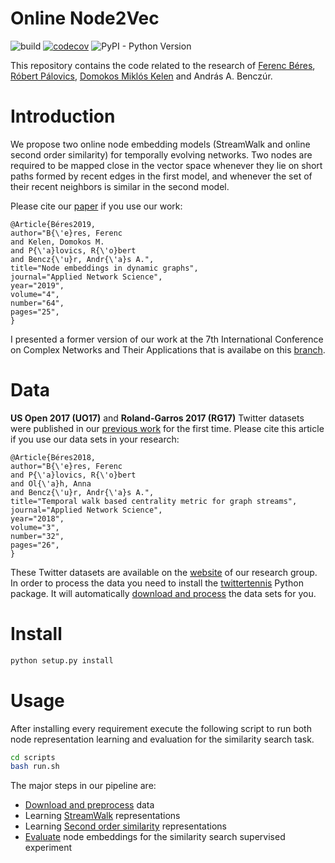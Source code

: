 Online Node2Vec
===============

![build](https://github.com/ferencberes/online-node2vec/actions/workflows/main.yml/badge.svg)
[![codecov](https://codecov.io/gh/ferencberes/online-node2vec/branch/master/graph/badge.svg?token=H6RRUKXQRF)](https://codecov.io/gh/ferencberes/online-node2vec)
![PyPI - Python Version](https://img.shields.io/pypi/pyversions/django)

This repository contains the code related to the research of [Ferenc Béres](https://github.com/ferencberes), [Róbert Pálovics](https://github.com/rpalovics), [Domokos Miklós Kelen](https://github.com/proto-n) and András A. Benczúr.

# Introduction

We propose two online node embedding models (StreamWalk and online second order similarity) for temporally evolving networks. Two nodes are required to be mapped close in the vector space whenever they lie on short paths formed by recent edges in the first model, and whenever the set of their recent neighbors is similar in the second model.

Please cite our [paper](https://appliednetsci.springeropen.com/articles/10.1007/s41109-019-0169-5) if you use our work:

```
@Article{Béres2019,
author="B{\'e}res, Ferenc
and Kelen, Domokos M.
and P{\'a}lovics, R{\'o}bert
and Bencz{\'u}r, Andr{\'a}s A.",
title="Node embeddings in dynamic graphs",
journal="Applied Network Science",
year="2019",
volume="4",
number="64",
pages="25",
}
```

I presented a former version of our work at the 7th International Conference on Complex Networks and Their Applications that is availabe on this [branch](https://github.com/ferencberes/online-node2vec/tree/complex_networks_2018).

# Data

**US Open 2017 (UO17)** and **Roland-Garros 2017 (RG17)** Twitter datasets were published in our [previous work](https://link.springer.com/article/10.1007/s41109-018-0080-5) for the first time. Please cite this article if you use our data sets in your research:

```
@Article{Béres2018,
author="B{\'e}res, Ferenc
and P{\'a}lovics, R{\'o}bert
and Ol{\'a}h, Anna
and Bencz{\'u}r, Andr{\'a}s A.",
title="Temporal walk based centrality metric for graph streams",
journal="Applied Network Science",
year="2018",
volume="3",
number="32",
pages="26",
}
```

These Twitter datasets are available on the [website](https://dms.sztaki.hu/~fberes/tennis/) of our research group. In order to process the data you need to install the [twittertennis](https://github.com/ferencberes/twittertennis) Python package. It will automatically [download and process](scripts/preprocess_data.py) the data sets for you.

# Install

```bash
python setup.py install
```

# Usage

After installing every requirement execute the following script to run both node representation learning and evaluation for the similarity search task.

```bash
cd scripts
bash run.sh
```

The major steps in our pipeline are:
   * [Download and preprocess](scripts/preprocess_data.py) data
   * Learning [StreamWalk](scripts/streamwalk_runner.py) representations
   * Learning [Second order similarity](scripts/second_order_runner.py) representations
   * [Evaluate](scripts/evaluate.py) node embeddings for the similarity search supervised experiment
